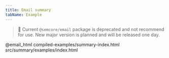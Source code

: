 ```yaml
---
title: Email summary
tabName: Example
---
```


> 🚨 Current `@semcore/email` package is deprecated and not recommend for use. New major version is planned and will be released one day.

@email_html compiled-examples/summary-index.html src/summary/examples/index.html
